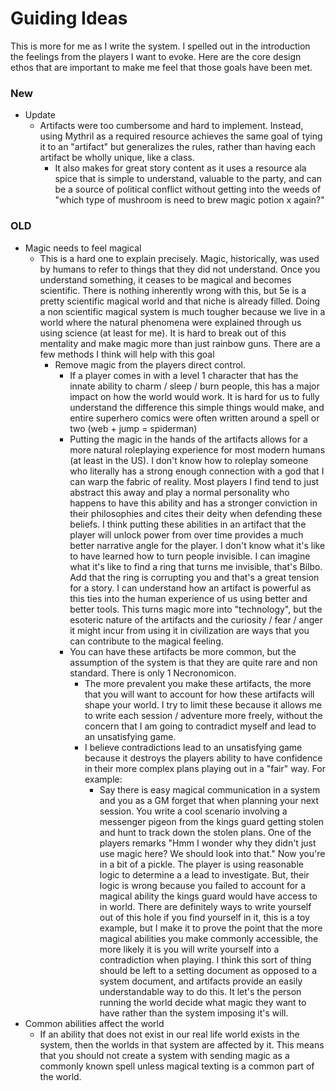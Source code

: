 # Guiding Ideas

This is more for me as I write the system. I spelled out in the introduction the feelings from the players I want to evoke. Here are the core design ethos that are important to make me feel that those goals have been met.

### New
- Update
	- Artifacts were too cumbersome and hard to implement. Instead, using Mythril as a required resource achieves the same goal of tying it to an "artifact" but generalizes the rules, rather than having each artifact be wholly unique, like a class.
		- It also makes for great story content as it uses a resource ala spice that is simple to understand, valuable to the party, and can be a source of political conflict without getting into the weeds of "which type of mushroom is need to brew magic potion x again?"

### OLD
- Magic needs to feel magical
	- This is a hard one to explain precisely. Magic, historically, was used by humans to refer to things that they did not understand. Once you understand something, it ceases to be magical and becomes scientific. There is nothing inherently wrong with this, but 5e is a pretty scientific magical world and that niche is already filled. Doing a non scientific magical system is much tougher because we live in a world where the natural phenomena were explained through us using science (at least for me). It is hard to break out of this mentality and make magic more than just rainbow guns. There are a few methods I think will help with this goal
		- Remove magic from the players direct control.
			- If a player comes in with a level 1 character that has the innate ability to charm / sleep / burn people, this has a major impact on how the world would work. It is hard for us to fully understand the difference this simple things would make, and entire superhero comics were often written around a spell or two (web + jump = spiderman)
			- Putting the magic in the hands of the artifacts allows for a more natural roleplaying experience for most modern humans (at least in the US). I don't know how to roleplay someone who literally has a strong enough connection with a god that I can warp the fabric of reality. Most players I find tend to just abstract this away and play a normal personality who happens to have this ability and has a stronger conviction in their philosophies and cites their deity when defending these beliefs. I think putting these abilities in an artifact that the player will unlock power from over time provides a much better narrative angle for the player. I don't know what it's like to have learned how to turn people invisible. I can imagine what it's like to find a ring that turns me invisible, that's Bilbo. Add that the ring is corrupting you and that's a great tension for a story. I can understand how an artifact is powerful as this ties into the human experience of us using better and better tools. This turns magic more into "technology", but the esoteric nature of the artifacts and the curiosity / fear / anger it might incur from using it in civilization are ways that you can contribute to the magical feeling.
			- You can have these artifacts be more common, but the assumption of the system is that they are quite rare and non standard. There is only 1 Necronomicon.
				- The more prevalent you make these artifacts, the more that you will want to account for how these artifacts will shape your world. I try to limit these because it allows me to write each session / adventure more freely, without the concern that I am going to contradict myself and lead to an unsatisfying game.
				- I believe contradictions lead to an unsatisfying game because it destroys the players ability to have confidence in their more complex plans playing out in a "fair" way. For example: 
					- Say there is easy magical communication in a system and you as a GM forget that when planning your next session. You write a cool scenario involving a messenger pigeon from the kings guard getting stolen and hunt to track down the stolen plans. One of the players remarks "Hmm I wonder why they didn't just use magic here? We should look into that." Now you're in a bit of a pickle. The player is using reasonable logic to determine a a lead to investigate. But, their logic is wrong because you failed to account for a magical ability the kings guard would have access to in world. There are definitely ways to write yourself out of this hole if you find yourself in it, this is a toy example, but I make it to prove the point that the more magical abilities you make commonly accessible, the more likely it is you will write yourself into a contradiction when playing. I think this sort of thing should be left to a setting document as opposed to a system document, and artifacts provide an easily understandable way to do this. It let's the person running the world decide what magic they want to have rather than the system imposing it's will. 
- Common abilities affect the world
	- If an ability that does not exist in our real life world exists in the system, then the worlds in that system are affected by it. This means that you should not create a system with sending magic as a commonly known spell unless magical texting is a common part of the world.